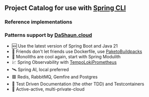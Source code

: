 ## Project Catalog for use with [Spring CLI](https://docs.spring.io/spring-cli/reference/index.html)

### Reference implementations
### Patterns support by [DaShaun.cloud](https://dashaun.cloud)

- 🆕 Use the latest version of Spring Boot and Java 21
- 🌈 Friends don't let friends use Dockerfile, use [Paketo](https://paketo.io)[Buildpacks](https://buildpacks.io)
- 🚝 Monoliths are cool again, start with Spring Modulith
- 💹 Spring Observability with [Tempo](https://grafana.com/oss/tempo/)[Loki](https://grafana.com/oss/loki/)[Prometheus](https://prometheus.io/)
- 🛰️ Spring AI, local preferred
- 🟥 Redis, RabbitMQ, Gemfire and Postgres
- 🧪 Test Driven Documentation (the other TDD) and Testcontainers
- 🚸 Active-active, multi-private-cloud
